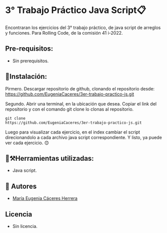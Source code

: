 # 3° Trabajo Práctico Java Script📋

Encontraran los ejercicios del 3° trabajo práctico, de java script de arreglos y funciones. Para Rolling Code, de la comisión 41 i-2022.

## Pre-requisitos:
- Sin prerequisitos.

## 🦜Instalación:
Pirmero. Descargar repositorio de github, clonando el repositorio desde: https://github.com/EugeniaCaceres/3er-trabajo-practico-js.git

Segundo. Abrir una terminal, en la ubicación que desea. Copiar el link del repositorio y con el comando git clone lo clonas al repositorio.
```
git clone
https://github.com/EugeniaCaceres/3er-trabajo-practico-js.git
```

Luego para visualizar cada ejercicio, en el index cambiar el script direcionandolo a cada archivo java script correspondiente. Y listo, ya puede ver cada ejercicio. 😊

## 🧱⚒️Herramientas utilizadas:
- Java script.

## 🥰 Autores
- [María Eugenia Cáceres Herrera](https://github.com/EugeniaCaceres)

## Licencia
- Sin licencia.